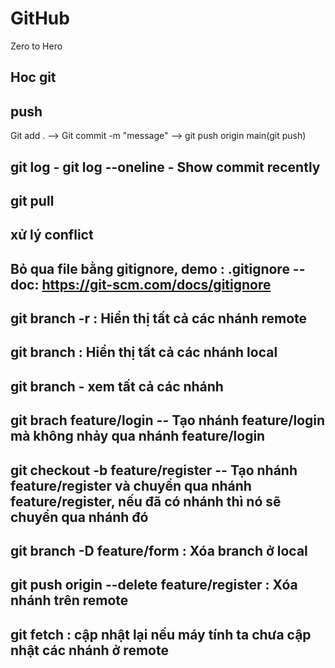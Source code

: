 # GitHub
Zero to Hero
## Hoc git

## push 
Git add .  --> Git commit -m "message" --> git push origin main(git push)

## git log - git log  --oneline - Show commit recently

## git pull
## xử lý conflict

## Bỏ qua file bằng gitignore, demo : .gitignore -- doc: https://git-scm.com/docs/gitignore

## git branch -r  : Hiển thị tất cả các nhánh remote
## git branch  : Hiển thị tất cả các nhánh local
## git branch - xem tất cả các nhánh
## git brach feature/login -- Tạo nhánh feature/login mà không nhảy qua nhánh feature/login
## git checkout -b feature/register -- Tạo nhánh feature/register và chuyển qua nhánh feature/register, nếu đã có nhánh thì nó sẽ chuyển qua nhánh đó
## git branch -D feature/form : Xóa branch ở local
## git push origin --delete feature/register : Xóa nhánh trên remote

## git fetch : cập nhật lại nếu máy tính ta chưa cập nhật các nhánh ở remote

